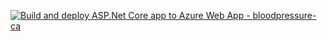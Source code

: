 [![Build and deploy ASP.Net Core app to Azure Web App - bloodpressure-ca](https://github.com/dfoley84/Calculator/actions/workflows/development_bloodpressure-ca(staging).yml/badge.svg)](https://github.com/dfoley84/Calculator/actions/workflows/development_bloodpressure-ca(staging).yml)
